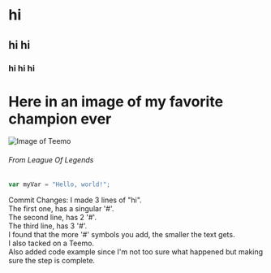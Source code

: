 # hi 
## hi hi 
### hi hi hi 

# Here in an image of my favorite champion ever <br> 
![Image of Teemo](https://ddragon.leagueoflegends.com/cdn/img/champion/splash/Teemo_0.jpg)
###### From League Of Legends <br>

``` javascript
var myVar = "Hello, world!";
```

Commit Changes: 
I made 3 lines of "hi". <br> 
The first one, has a singular '#'. <br>
The second line, has 2 '#'. <br>
The third line, has 3 '#'. <br>
I found that the more '#' symbols you add, the smaller the text gets. <br>
I also tacked on a Teemo. <br>
Also added code example since I'm not too sure what happened but making sure the step is complete. <br>

